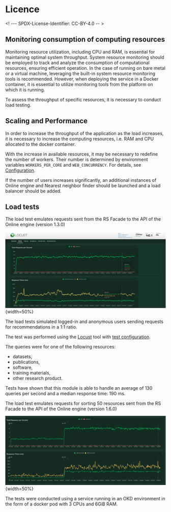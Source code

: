 # Licence

<! --- SPDX-License-Identifier: CC-BY-4.0  -- >

## Monitoring consumption of computing resources

Monitoring resource utilization, including CPU and RAM, is essential for maintaining optimal system throughput. System resource monitoring should be employed to track and analyze the consumption of computational resources, ensuring efficient operation. 
In the case of running on bare metal or a virtual machine, leveraging the built-in system resource monitoring tools is recommended. However, when deploying the service in a Docker container, it is essential to utilize monitoring tools from the platform on which it is running.

To assess the throughput of specific resources, it is necessary to conduct load testing.

## Scaling and Performance

In order to increase the throughput of the application as the load increases, it is necessary to increase the computing resources, i.e. RAM and CPU allocated to the docker container.

With the increase in available resources, it may be necessary to redefine the number of workers. Their number is determined by environment variables `WORKERS_PER_CORE` and `WEB_CONCURRENCY`. For details, see [Configuration](CONFIGURATION.md).

If the number of users increases significantly, an additional  instances of Online engine and Nearest neighbor finder should be launched and a load balancer should be added.

## Load tests

The load test emulates requests sent from the RS Facade to the API of the Online engine (version 1.3.0) 

![](assets/load_tests_recommendation.png){width=50%}

The load tests simulated logged-in and anonymous users sending requests for recommendations in a 1:1 ratio.

The test was performed using the [Locust](https://locust.io/) tool with [test configuration](../tests/performance/locustfile_online.py).

The queries were for one of the following resources:

- datasets,
- publications,
- software,
- training materials,
- other research product.

Tests have shown that this module is able to handle an average of 130 queries per second and a median response time: 190 ms.

The load test emulates requests for sorting 50 resources sent from the RS Facade to the API of the Online engine (version 1.6.0)

![](assets/load_tests_sort_50.png){width=50%}

The tests were conducted using a service running in an OKD environment in the form of a docker pod with 3 CPUs and 6GiB RAM.